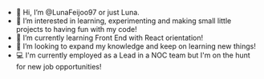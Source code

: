 - 👋 Hi, I’m @LunaFeijoo97 or just Luna.
- 👀 I’m interested in learning, experimenting and making small little projects to having fun with my code!
- 🌱 I’m currently learning Front End with React orientation! 
- 💞️ I’m looking to expand my knowledge and keep on learning new things!
- 💻 I'm currently employed as a Lead in a NOC team but I'm on the hunt for new job opportunities!  


<!---
LunaFeijoo97/LunaFeijoo97 is a ✨ special ✨ repository because its `README.md` (this file) appears on your GitHub profile.
You can click the Preview link to take a look at your changes.
--->
